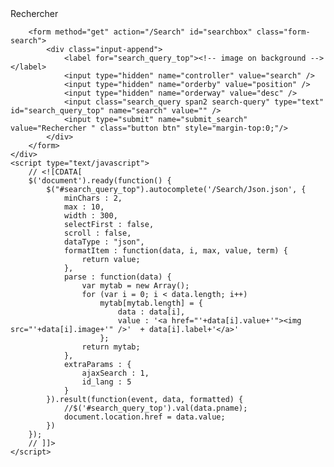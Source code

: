 <!-- block seach mobile -->
<div class="block-search-top nav-item">
	<div class="icon-search">
		Rechercher
	</div>
	<!-- Block search module TOP -->
	<div id="search_block_top" class="item-top">

		<form method="get" action="/Search" id="searchbox" class="form-search">
			<div class="input-append">
				<label for="search_query_top"><!-- image on background --></label>
				<input type="hidden" name="controller" value="search" />
				<input type="hidden" name="orderby" value="position" />
				<input type="hidden" name="orderway" value="desc" />
				<input class="search_query span2 search-query" type="text" id="search_query_top" name="search" value="" />
				<input type="submit" name="submit_search" value="Rechercher	" class="button btn" style="margin-top:0;"/>
			</div>
		</form>
	</div>
	<script type="text/javascript">
		// <![CDATA[
		$('document').ready(function() {
			$("#search_query_top").autocomplete('/Search/Json.json', {
				minChars : 2,
				max : 10,
				width : 300,
				selectFirst : false,
				scroll : false,
				dataType : "json",
				formatItem : function(data, i, max, value, term) {
					return value;
				},
				parse : function(data) {
					var mytab = new Array();
					for (var i = 0; i < data.length; i++)
						mytab[mytab.length] = {
							data : data[i],
							value : '<a href="'+data[i].value+'"><img src="'+data[i].image+'" />'  + data[i].label+'</a>'
						};
					return mytab;
				},
				extraParams : {
					ajaxSearch : 1,
					id_lang : 5
				}
			}).result(function(event, data, formatted) {
				//$('#search_query_top').val(data.pname);
				document.location.href = data.value;
			})
		});
		// ]]>
	</script>

</div>
<!-- /Block search module TOP -->
